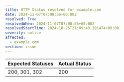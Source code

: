 ```yaml
---
title: HTTP Status resolved for example.com
date: 2024-11-07T07:08:56+00:00Z
resolved: True
resolvedWhen: 2024-11-07T07:08:56+00:00Z
resolvedStartTime: 2024-10-25T21:09:43.191474+00:00
severity: notice
affected:
  - example.com
section: issue
---
```


| Expected Statuses | Actual Status  |
|-------------------|----------------|
| 200, 301, 302 | 200 |
